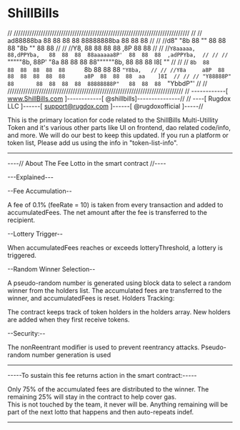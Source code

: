 # ShillBills


// //////////////////////////////////////////////////////////////////////////////
// // ad88888ba   88           88  88  88  88888888ba   88  88  88             //
// //d8"     "8b  88           ""  88  88  88      "8b  ""  88  88             //
// //Y8,          88               88  88  88      ,8P      88  88             //
// //`Y8aaaaa,    88,dPPYba,   88  88  88  88aaaaaa8P'  88  88  88  ,adPPYba,  //
// //  `"""""8b,  88P'    "8a  88  88  88  88""""""8b,  88  88  88  I8[    ""  //
// //        `8b  88       88  88  88  88  88      `8b  88  88  88   `"Y8ba,   //
// //Y8a     a8P  88       88  88  88  88  88      a8P  88  88  88  aa    ]8I  //
// // "Y88888P"   88       88  88  88  88  88888888P"   88  88  88  `"YbbdP"'  //
// //////////////////////////////////////////////////////////////////////////////
// ------------[ www.ShillBills.com  ]------------[ @shillbills]---------------//
// ----[ Rugdox LLC ]------[ support@rugdox.com ]------[ @rugdoxofficial ]-----// 


This is the primary location for code related to the ShillBills Multi-Utillity Token
and it's various other parts like UI on frontend, dao related code/info, and more.
We will do our best to keep this updated.  If you run a platform or token list,
Please add us using the info in "token-list-info".

________________________________________________________
----//  About The Fee Lotto in the smart contract //----

---Explained---

--Fee Accumulation--

A fee of 0.1% (feeRate = 10) is taken from every transaction and added to accumulatedFees.
The net amount after the fee is transferred to the recipient.


--Lottery Trigger--

When accumulatedFees reaches or exceeds lotteryThreshold, a lottery is triggered.

--Random Winner Selection--

A pseudo-random number is generated using block data to select a random winner from the holders list.
The accumulated fees are transferred to the winner, and accumulatedFees is reset.
Holders Tracking:

The contract keeps track of token holders in the holders array. New holders are added when they first receive tokens.

--Security:--

The nonReentrant modifier is used to prevent reentrancy attacks.
Pseudo-random number generation is used

___________________________________________________________________
-----To sustain this fee returns action in the smart contract:-----

Only 75% of the accumulated fees are distributed to the winner. 
The remaining 25% will stay in the contract to help cover gas.  
This is not touched by the team, it never will be. 
Anything remaining will be part of the next lotto that happens 
and then auto-repeats indef.
___________________________________________________________________
